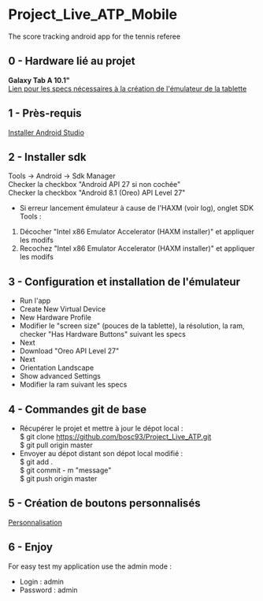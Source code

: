 ﻿# Project_Live_ATP_Mobile
The score tracking android app for the tennis referee
 
## 0 - Hardware lié au projet
**Galaxy Tab A 10.1"**
<br/>[Lien pour les specs nécessaires à la création de l'émulateur de la tablette](https://www.samsung.com/us/mobile/tablets/all-other-tablets/sm-t580nzkaxar-sm-t580nzkaxar/)

## 1 - Près-requis
[Installer Android Studio](https://developer.android.com/studio/index.html)

## 2 - Installer sdk
Tools -> Android -> Sdk Manager
<br/>Checker la checkbox "Android API 27 si non cochée"
<br/>Checker la checkbox "Android 8.1 (Oreo) API Level 27"
* Si erreur lancement émulateur à cause de l'HAXM (voir log), onglet SDK Tools :
 1. Décocher "Intel x86 Emulator Accelerator (HAXM installer)" et appliquer les modifs 
 2. Recochez "Intel x86 Emulator Accelerator (HAXM installer)" et appliquer les modifs

## 3 - Configuration et installation de l'émulateur
* Run l'app
* Create New Virtual Device
* New Hardware Profile
* Modifier le "screen size" (pouces de la tablette), la résolution, la ram, checker "Has Hardware Buttons" suivant les specs
* Next
* Download "Oreo API Level 27"
* Next
* Orientation Landscape
* Show advanced Settings
* Modifier la ram suivant les specs

## 4 - Commandes git de base
* Récupérer le projet et mettre à jour le dépot local :
<br/>$ git clone https://github.com/bosc93/Project_Live_ATP.git
<br/>$ git pull origin master
* Envoyer au dépot distant son dépot local modifié :
<br/>$ git add .
<br/>$ git commit - m "message"
<br/>$ git push origin master

## 5 - Création de boutons personnalisés
[Personnalisation](http://angrytools.com/android/button/)

## 6 - Enjoy
For easy test my application use the admin mode :
- Login : admin
- Password : admin
